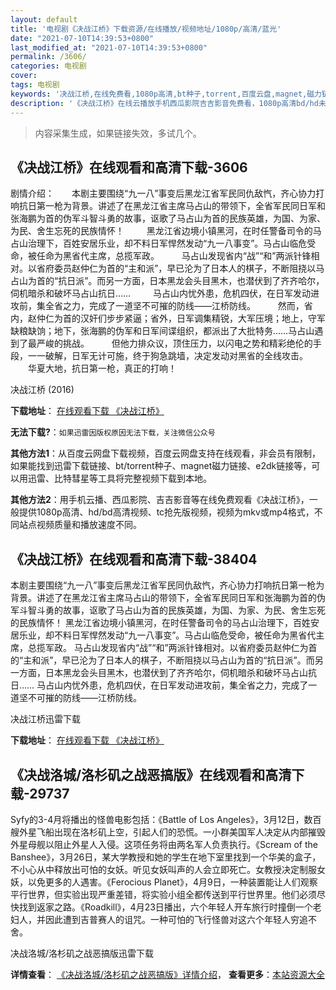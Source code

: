 ```yaml
---
layout: default
title: '电视剧《决战江桥》下载资源/在线播放/视频地址/1080p/高清/蓝光'
date: "2021-07-10T14:39:53+0800"
last_modified_at: "2021-07-10T14:39:53+0800"
permalink: /3606/
categories: 电视剧
cover:
tags: 电视剧
keywords: '决战江桥,在线免费看,1080p高清,bt种子,torrent,百度云盘,magnet,磁力链,迅雷下载资源'
description: '《决战江桥》在线云播放手机西瓜影院吉吉影音免费看，1080p高清bd/hd未删减完整版和tc抢先枪版，mkv/mp4格式，附带bt/torrent种子、magnet/磁力链、百度云盘、网盘资源迅雷下载链接'
---
```


>内容采集生成，如果链接失效，多试几个。


## 《决战江桥》在线观看和高清下载-3606

剧情介绍：　　本剧主要围绕“九一八”事变后黑龙江省军民同仇敌忾，齐心协力打响抗日第一枪为背景。讲述了在黑龙江省主席马占山的带领下，全省军民同日军和张海鹏为首的伪军斗智斗勇的故事，讴歌了马占山为首的民族英雄，为国、为家、为民、舍生忘死的民族情怀！  　　黑龙江省边境小镇黑河，在时任警备司令的马占山治理下，百姓安居乐业，却不料日军悍然发动“九一八事变”。马占山临危受命，被任命为黑省代主席，总揽军政。  　　马占山发现省内“战”“和”两派针锋相对。以省府委员赵仲仁为首的“主和派”，早已沦为了日本人的棋子，不断阻挠以马占山为首的“抗日派”。而另一方面，日本黑龙会头目黑木，也潜伏到了齐齐哈尔，伺机暗杀和破坏马占山抗日……  　　马占山内忧外患，危机四伏，在日军发动进攻前，集全省之力，完成了一道坚不可摧的防线——江桥防线。  　　然而，省内，赵仲仁为首的汉奸们步步紧逼；省外，日军调集精锐，大军压境；地上，守军缺粮缺饷；地下，张海鹏的伪军和日军间谍组织，都派出了大批特务……马占山遇到了最严峻的挑战。  　　但他力排众议，顶住压力，以闪电之势和精彩绝伦的手段，一一破解，日军无计可施，终于狗急跳墙，决定发动对黑省的全线攻击。  　　华夏大地，抗日第一枪，真正的打响！


决战江桥 (2016)

**下载地址**： [在线观看下载 《决战江桥》](https://www.btbtdy.me/btdy/dy11275.html) 


**无法下载?**：`如果迅雷因版权原因无法下载，关注微信公众号 `

**其他方法1**：从百度云网盘下载视频，百度云网盘支持在线观看，非会员有限制，如果能找到迅雷下载链接、bt/torrent种子、magnet磁力链接、e2dk链接等，可以用迅雷、比特彗星等工具将完整视频下载到本地。

**其他方法2**：用手机云播、西瓜影院、吉吉影音等在线免费观看《决战江桥》，一般提供1080p高清、hd/bd高清视频、tc抢先版视频，视频为mkv或mp4格式，不同站点视频质量和播放速度不同。


## 《决战江桥》在线观看和高清下载-38404

本剧主要围绕“九一八”事变后黑龙江省军民同仇敌忾，齐心协力打响抗日第一枪为背景。讲述了在黑龙江省主席马占山的带领下，全省军民同日军和张海鹏为首的伪军斗智斗勇的故事，讴歌了马占山为首的民族英雄，为国、为家、为民、舍生忘死的民族情怀！ 黑龙江省边境小镇黑河，在时任警备司令的马占山治理下，百姓安居乐业，却不料日军悍然发动“九一八事变”。马占山临危受命，被任命为黑省代主席，总揽军政。 马占山发现省内“战”“和”两派针锋相对。以省府委员赵仲仁为首的“主和派”，早已沦为了日本人的棋子，不断阻挠以马占山为首的“抗日派”。而另一方面，日本黑龙会头目黑木，也潜伏到了齐齐哈尔，伺机暗杀和破坏马占山抗日…… 马占山内忧外患，危机四伏，在日军发动进攻前，集全省之力，完成了一道坚不可摧的防线——江桥防线。


决战江桥迅雷下载

**下载地址**： [在线观看下载 《决战江桥》](https://www.993dy.com//vod-detail-id-26720.html) 


## 《决战洛城/洛杉矶之战恶搞版》在线观看和高清下载-29737

Syfy的3-4月将播出的怪兽电影包括：《Battle of Los Angeles》，3月12日，数百艘外星飞船出现在洛杉矶上空，引起人们的恐慌。一小群美国军人决定从内部摧毁外星母舰以阻止外星人入侵。这项任务将由两名军人负责执行。《Scream of the Banshee》，3月26日，某大学教授和她的学生在地下室里找到一个华美的盒子，不小心从中释放出可怕的女妖。听见女妖叫声的人会立即死亡。女教授决定制服女妖，以免更多的人遇害。《Ferocious Planet》，4月9日，一种装置能让人们观察平行世界，但实验出现严重差错，将实验小组全都传送到平行世界里。他们必须尽快找到返家之路。《Roadkill》，4月23日播出，六个年轻人开车旅行时撞倒一个老妇人，并因此遭到吉普赛人的诅咒。一种可怕的飞行怪兽对这六个年轻人穷追不舍。


决战洛城/洛杉矶之战恶搞版迅雷下载

**详情查看**： [《决战洛城/洛杉矶之战恶搞版》详情介绍](/movie/29737/)， **查看更多**：[本站资源大全](/movie/t/all/)

